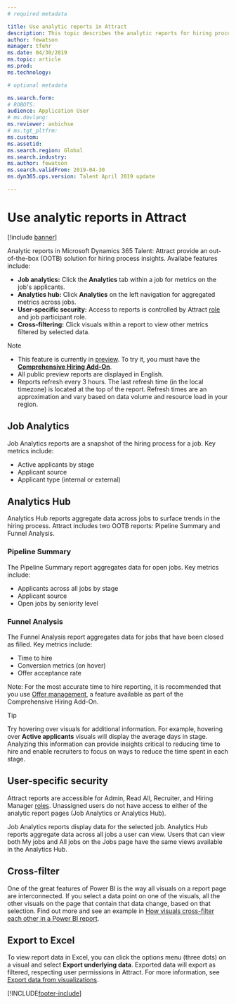 ```yaml
---
# required metadata

title: Use analytic reports in Attract
description: This topic describes the analytic reports for hiring process insights in Microsoft Dynamics 365 Talent - Attract
author: fewatson
manager: tfehr
ms.date: 04/30/2019
ms.topic: article
ms.prod: 
ms.technology: 

# optional metadata

ms.search.form: 
# ROBOTS: 
audience: Application User
# ms.devlang: 
ms.reviewer: anbichse
# ms.tgt_pltfrm: 
ms.custom: 
ms.assetid: 
ms.search.region: Global
ms.search.industry: 
ms.author: fewatson
ms.search.validFrom: 2019-04-30
ms.dyn365.ops.version: Talent April 2019 update

---
```


# Use analytic reports in Attract

[!include [banner](includes/banner.md)]

Analytic reports in Microsoft Dynamics 365 Talent: Attract provide an out-of-the-box (OOTB) solution for hiring process insights. Availabe features include:

- **Job analytics:** Click the **Analytics** tab within a job for metrics on the job's applicants.
- **Analytics hub:** Click **Analytics** on the left navigation for aggregated metrics across jobs.
- **User-specific security:** Access to reports is controlled by Attract [role](security-attract.md) and job participant role.
- **Cross-filtering:** Click visuals within a report to view other metrics filtered by selected data.

>[!NOTE] 
>- This feature is currently in [preview](access-preview-feature.md). To try it, you must have the [**Comprehensive Hiring Add-On**](attract-comprehensive-hiring.md).
>- All public preview reports are displayed in English.
>- Reports refresh every 3 hours. The last refresh time (in the local timezone) is located at the top of the report. Refresh times are an approximation and vary based on data volume and resource load in your region.

## Job Analytics

Job Analytics reports are a snapshot of the hiring process for a job.  Key metrics include:

- Active applicants by stage
- Applicant source
- Applicant type (internal or external)

## Analytics Hub

Analytics Hub reports aggregate data across jobs to surface trends in the hiring process. Attract includes two OOTB reports: Pipeline Summary and Funnel Analysis.

### Pipeline Summary

The Pipeline Summary report aggregates data for open jobs. Key metrics include:

- Applicants across all jobs by stage
- Applicant source
- Open jobs by seniority level

### Funnel Analysis

The Funnel Analysis report aggregates data for jobs that have been closed as filled. Key metrics include:

- Time to hire
- Conversion metrics (on hover)
- Offer acceptance rate

Note: For the most accurate time to hire reporting, it is recommended that you use [Offer management](offer-setup.md), a feature available as part of the Comprehensive Hiring Add-On.

>[!TIP] 
>Try hovering over visuals for additional information. For example, hovering over **Active applicants** visuals will display the average days in stage. Analyzing this information can provide insights critical to reducing time to hire and enable recruiters to focus on ways to reduce the time spent in each stage.

## User-specific security

Attract reports are accessible for Admin, Read All, Recruiter, and Hiring Manager [roles](security-attract.md). Unassigned users do not have access to either of the analytic report pages (Job Analytics or Analytics Hub).

Job Analytics reports display data for the selected job. Analytics Hub reports aggregate data across all jobs a user can view. Users that can view both My jobs and All jobs on the Jobs page have the same views available in the Analytics Hub.

## Cross-filter

One of the great features of Power BI is the way all visuals on a report page are interconnected. If you select a data point on one of the visuals, all the other visuals on the page that contain that data change, based on that selection. Find out more and see an example in [How visuals cross-filter each other in a Power BI report](https://docs.microsoft.com/power-bi/consumer/end-user-interactions).

## Export to Excel

To view report data in Excel, you can click the options menu (three dots) on a visual and select **Export underlying data**. Exported data will export as filtered, respecting user permissions in Attract. For more information, see [Export data from visualizations](https://docs.microsoft.com/power-bi/visuals/power-bi-visualization-export-data).


[!INCLUDE[footer-include](../includes/footer-banner.md)]
